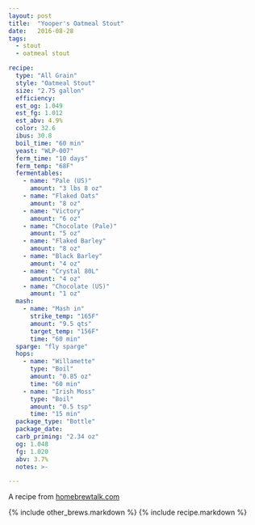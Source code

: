 ```yaml
---
layout: post
title:  "Yooper's Oatmeal Stout"
date:   2016-08-28
tags:
  - stout
  - oatmeal stout

recipe:
  type: "All Grain"
  style: "Oatmeal Stout"
  size: "2.75 gallon"
  efficiency:
  est_og: 1.049
  est_fg: 1.012
  est_abv: 4.9%
  color: 32.6
  ibus: 30.8
  boil_time: "60 min"
  yeast: "WLP-007"
  ferm_time: "10 days"
  ferm_temp: "68F"
  fermentables: 
    - name: "Pale (US)"
      amount: "3 lbs 8 oz"
    - name: "Flaked Oats"
      amount: "8 oz"
    - name: "Victory"
      amount: "6 oz"
    - name: "Chocolate (Pale)"
      amount: "5 oz"
    - name: "Flaked Barley"
      amount: "8 oz"
    - name: "Black Barley"
      amount: "4 oz"
    - name: "Crystal 80L"
      amount: "4 oz"
    - name: "Chocolate (US)"
      amount: "1 oz"
  mash: 
    - name: "Mash in"
      strike_temp: "165F"
      amount: "9.5 qts"
      target_temp: "156F"
      time: "60 min"
  sparge: "fly sparge"
  hops:
    - name: "Willamette"
      type: "Boil"
      amount: "0.85 oz"
      time: "60 min"
    - name: "Irish Moss"
      type: "Boil"
      amount: "0.5 tsp"
      time: "15 min"
  package_type: "Bottle"
  package_date: 
  carb_priming: "2.34 oz"
  og: 1.048
  fg: 1.020
  abv: 3.7%
  notes: >-

---
```

A recipe from [homebrewtalk.com](https://www.homebrewtalk.com/threads/yoopers-oatmeal-stout.210376/)

{% include other_brews.markdown %}
{% include recipe.markdown %}
